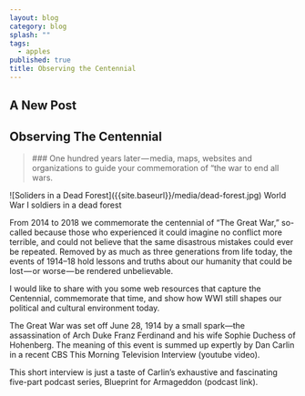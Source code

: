 ```yaml
---
layout: blog
category: blog
splash: ""
tags: 
  - apples
published: true
title: Observing the Centennial
---
```



## A New Post

## Observing The Centennial
<blockquote>### One hundred years later — media, maps, websites and organizations to guide your commemoration of “the war to end all wars.</blockquote>
![Soliders in a Dead Forest]({{site.baseurl}}/media/dead-forest.jpg)
<caption>World War I soldiers in a dead forest</caption>

From 2014 to 2018 we commemorate the centennial of “The Great War,” so-called because those who experienced it could imagine no conflict more terrible, and could not believe that the same disastrous mistakes could ever be repeated. Removed by as much as three generations from life today, the events of 1914–18 hold lessons and truths about our humanity that could be lost — or worse — be rendered unbelievable.

I would like to share with you some web resources that capture the Centennial, commemorate that time, and show how WWI still shapes our political and cultural environment today.

The Great War was set off June 28, 1914 by a small spark—the assassination of Arch Duke Franz Ferdinand and his wife Sophie Duchess of Hohenberg. The meaning of this event is summed up expertly by Dan Carlin in a recent CBS This Morning Television Interview (youtube video).

This short interview is just a taste of Carlin’s exhaustive and fascinating five-part podcast series, Blueprint for Armageddon (podcast link).
